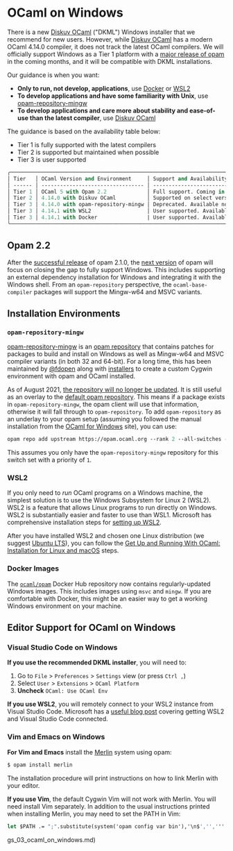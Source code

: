 
# OCaml on Windows


There is a new [Diskuv OCaml](https://github.com/diskuv/dkml-installer-ocaml#readme) ("DKML") Windows
installer that we recommend for new users. However, while [Diskuv OCaml](https://github.com/diskuv/dkml-installer-ocaml#readme) has a modern OCaml 4.14.0 compiler,
it does not track the latest OCaml compilers. We will officially support Windows as a Tier 1
platform with a [major release of opam](#opam-22) in the coming months, and it will be compatible with
DKML installations.


Our guidance is when you want:


* **Only to run, not develop, applications**, use [Docker](#docker-images) or [WSL2](#wsl2)
* **To develop applications and have some familiarity with Unix**, use [opam-repository-mingw](#opam-repository-mingw)
* **To develop applications and care more about stability and ease-of-use than the latest compiler**, use [Diskuv OCaml](https://diskuv-ocaml.gitlab.io/distributions/dkml/)


The guidance is based on the availability table below:


* Tier 1 is fully supported with the latest compilers
* Tier 2 is supported but maintained when possible
* Tier 3 is user supported



```ml
╭──────────────────────────────────────────────────────────────────────────────────────────╮
│ Tier   │ OCaml Version and Environment     │ Support and Availability                    │
│ ------ │ --------------------------------- │ ------------------------------------------- │
│ Tier 1 │ OCaml 5 with Opam 2.2             │ Full support. Coming in the next few months │
│ Tier 2 │ 4.14.0 with Diskuv OCaml          │ Supported on select versions. Available now │
│ Tier 3 │ 4.14.0 with opam-repository-mingw │ Deprecated. Available now and mostly works  │
│ Tier 3 │ 4.14.1 with WSL2                  │ User supported. Available now               │
│ Tier 3 │ 4.14.1 with Docker                | User supported. Available now               │
╰──────────────────────────────────────────────────────────────────────────────────────────╯

```

## Opam 2.2


After the [successful release](https://github.com/ocaml/opam/releases/tag/2.1.0)
of opam 2.1.0, the [next version](https://github.com/ocaml/opam/projects/2) of
opam will focus on closing the gap to fully support Windows. This includes
supporting an external dependency installation for Windows and integrating it with the
Windows shell. From an `opam-repository` perspective, the `ocaml-base-compiler`
packages will support the Mingw-w64 and MSVC variants.


## Installation Environments


### `opam-repository-mingw`


[opam-repository-mingw](https://github.com/fdopen/opam-repository-mingw) is an
[opam repository](https://opam.ocaml.org/doc/Manual.html#Repositories)
that contains patches for packages to build and install on Windows as well as
Mingw-w64 and MSVC compiler variants (in both 32 and 64-bit). For a long time, this has been
maintained by [@fdopen](https://fdopen.github.io/opam-repository-mingw/) along
with [installers](https://fdopen.github.io/opam-repository-mingw/installation/)
to create a custom Cygwin environment with opam and OCaml installed.


As of August 2021, [the repository will no longer be updated](https://fdopen.github.io/opam-repository-mingw/2021/02/26/repo-discontinued/). It is still useful as an overlay to
the [default opam repository](https://github.com/ocaml/opam-repository). This
means if a package exists in `opam-repository-mingw`, the opam client will use
that information, otherwise it will fall through to `opam-repository`. To add
`opam-repository` as an underlay to your opam setup (assuming you followed the
manual installation from the [OCaml for Windows](https://fdopen.github.io/opam-repository-mingw/installation/)
site), you can use:



```ml
opam repo add upstream https://opam.ocaml.org --rank 2 --all-switches --set-default

```

This assumes you only have the `opam-repository-mingw` repository for this switch set with
a priority of `1`.


### WSL2


If you only need to *run* OCaml programs on a Windows machine, the simplest solution is to use the Windows Subsystem for Linux 2 (WSL2). WSL2 is a feature that allows Linux programs to run directly on Windows. WSL2 is substantially easier and faster to use than WSL1. Microsoft has comprehensive installation steps for [setting up WSL2](https://docs.microsoft.com/en-us/windows/wsl/install-win10).


After you have installed WSL2 and chosen one Linux distribution (we suggest [Ubuntu LTS](https://apps.microsoft.com/store/detail/ubuntu/9PDXGNCFSCZV?hl=en-us&gl=US)), you can follow the
[Get Up and Running With OCaml: Installation for Linux and macOS](/docs/up-and-running) steps.


### Docker Images


The [`ocaml/opam`](https://hub.docker.com/r/ocaml/opam) Docker Hub repository
now contains regularly-updated Windows images. This includes images using
`msvc` and `mingw`. If you are comfortable with Docker, this might be an
easier way to get a working Windows environment on your machine.


## Editor Support for OCaml on Windows


### Visual Studio Code on Windows


**If you use the recommended DKML installer**, you will need to:


1. Go to `File` > `Preferences` > `Settings` view (or press `Ctrl ,`)
2. Select `User` > `Extensions` > `OCaml Platform`
3. **Uncheck** `OCaml: Use OCaml Env`


**If you use WSL2**, you will remotely connect to your WSL2 instance from
Visual Studio Code. Microsoft has a [useful blog post](https://code.visualstudio.com/blogs/2019/09/03/wsl2)
covering getting WSL2 and Visual Studio Code connected.


### Vim and Emacs on Windows


**For Vim and Emacs** install the [Merlin](https://github.com/ocaml/merlin)
system using opam:



```ml
$ opam install merlin

```

The installation procedure will print instructions on how to link Merlin with
your editor.


**If you use Vim**, the default Cygwin Vim will not work with
Merlin. You will need install Vim separately. In addition to the usual
instructions printed when installing Merlin, you may need to set the PATH in
Vim:



```ml
let $PATH .= ";".substitute(system('opam config var bin'),'\n$','','''')

```






gs_03_ocaml_on_windows.md)






